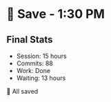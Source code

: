 # 📌 Save - 1:30 PM

## Final Stats
- Session: 15 hours
- Commits: 88
- Work: Done
- Waiting: 13 hours

📌 All saved